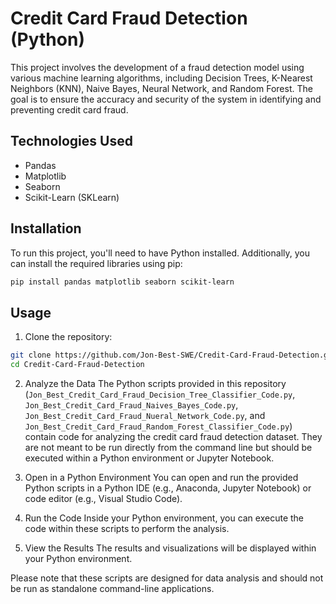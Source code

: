 # Credit Card Fraud Detection (Python)
This project involves the development of a fraud detection model using various machine learning algorithms, including Decision Trees, K-Nearest Neighbors (KNN), Naive Bayes, Neural Network, and Random Forest. The goal is to ensure the accuracy and security of the system in identifying and preventing credit card fraud.

## Technologies Used
- Pandas
- Matplotlib
- Seaborn
- Scikit-Learn (SKLearn)

## Installation
To run this project, you'll need to have Python installed. Additionally, you can install the required libraries using pip:

```bash
pip install pandas matplotlib seaborn scikit-learn
```

## Usage
1. Clone the repository:
```bash
git clone https://github.com/Jon-Best-SWE/Credit-Card-Fraud-Detection.git
cd Credit-Card-Fraud-Detection
```

2. Analyze the Data
The Python scripts provided in this repository (`Jon_Best_Credit_Card_Fraud_Decision_Tree_Classifier_Code.py`, `Jon_Best_Credit_Card_Fraud_Naives_Bayes_Code.py`, `Jon_Best_Credit_Card_Fraud_Nueral_Network_Code.py`, and `Jon_Best_Credit_Card_Fraud_Random_Forest_Classifier_Code.py`) contain code for analyzing the credit card fraud detection dataset. They are not meant to be run directly from the command line but should be executed within a Python environment or Jupyter Notebook.

3. Open in a Python Environment
You can open and run the provided Python scripts in a Python IDE (e.g., Anaconda, Jupyter Notebook) or code editor (e.g., Visual Studio Code).

4. Run the Code
Inside your Python environment, you can execute the code within these scripts to perform the analysis.

5. View the Results
The results and visualizations will be displayed within your Python environment.

Please note that these scripts are designed for data analysis and should not be run as standalone command-line applications.

